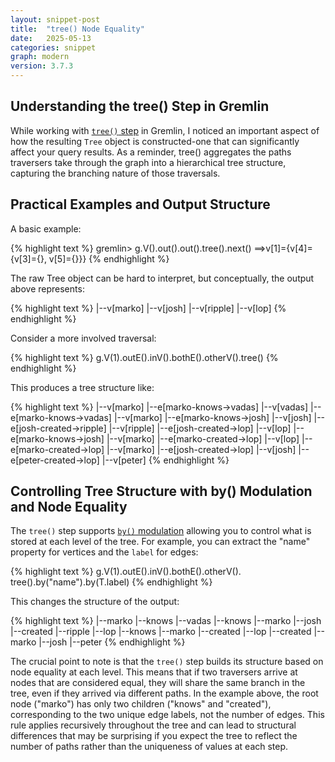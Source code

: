 ```yaml
---
layout: snippet-post
title:  "tree() Node Equality"
date:   2025-05-13
categories: snippet
graph: modern
version: 3.7.3
---
```


## Understanding the tree() Step in Gremlin

While working with [`tree()` step](https://tinkerpop.apache.org/docs/current/reference/#tree-step) in Gremlin, I noticed an important aspect of how the resulting `Tree` object is constructed-one that can significantly affect your query results. As a reminder, tree() aggregates the paths traversers take through the graph into a hierarchical tree structure, capturing the branching nature of those traversals.

## Practical Examples and Output Structure

A basic example:

{% highlight text %}
gremlin> g.V().out().out().tree().next()
==>v[1]={v[4]={v[3]={}, v[5]={}}}
{% endhighlight %}

The raw Tree object can be hard to interpret, but conceptually, the output above represents:

{% highlight text %}
|--v[marko]
   |--v[josh]
      |--v[ripple]
      |--v[lop]
{% endhighlight %}

Consider a more involved traversal:

{% highlight text %}
g.V(1).outE().inV().bothE().otherV().tree()
{% endhighlight %}

This produces a tree structure like:

{% highlight text %}
|--v[marko]
   |--e[marko-knows->vadas]
      |--v[vadas]
        |--e[marko-knows->vadas]
           |--v[marko]
   |--e[marko-knows->josh]
      |--v[josh]
         |--e[josh-created->ripple]
            |--v[ripple]
         |--e[josh-created->lop]
            |--v[lop]
         |--e[marko-knows->josh]
            |--v[marko]
   |--e[marko-created->lop]
      |--v[lop]
         |--e[marko-created->lop]
            |--v[marko]
         |--e[josh-created->lop]
            |--v[josh]
         |--e[peter-created->lop]
            |--v[peter]
{% endhighlight %}

## Controlling Tree Structure with by() Modulation and Node Equality

The `tree()` step supports [`by()` modulation](https://tinkerpop.apache.org/docs/current/reference/#by-step) allowing you to control what is stored at each level of the tree. For example, you can extract the "name" property for vertices and the `label` for edges:

{% highlight text %}
g.V(1).outE().inV().bothE().otherV().
  tree().by("name").by(T.label)
{% endhighlight %}

This changes the structure of the output:

{% highlight text %}
|--marko
   |--knows
      |--vadas
         |--knows
            |--marko
      |--josh
         |--created
            |--ripple
            |--lop
         |--knows
            |--marko
   |--created
      |--lop
         |--created
            |--marko
            |--josh
            |--peter
{% endhighlight %}

The crucial point to note is that the `tree()` step builds its structure based on node equality at each level. This means that if two traversers arrive at nodes that are considered equal, they will share the same branch in the tree, even if they arrived via different paths. In the example above, the root node ("marko") has only two children ("knows" and "created"), corresponding to the two unique edge labels, not the number of edges. This rule applies recursively throughout the tree and can lead to structural differences that may be surprising if you expect the tree to reflect the number of paths rather than the uniqueness of values at each step.

